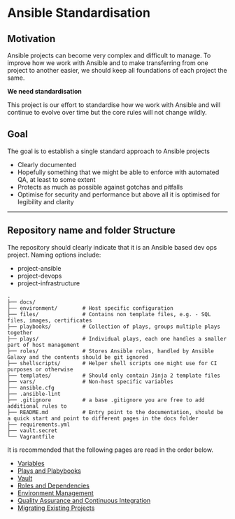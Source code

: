 # Ansible Standardisation

## Motivation

Ansible projects can become very complex and difficult to manage.
To improve how we work with Ansible and to make transferring from one project to another easier, we should keep all
foundations of each project the same.

**We need standardisation**

This project is our effort to standardise how we work with Ansible and will continue to evolve over time but the core
rules will not change wildly.

## Goal

The goal is to establish a single standard approach to Ansible projects
*   Clearly documented
*   Hopefully something that we might be able to enforce with automated QA, at least to some extent
*   Protects as much as possible against gotchas and pitfalls
*   Optimise for security and performance but above all it is optimised for legibility and clarity

---

## Repository name and folder Structure

The repository should clearly indicate that it is an Ansible based dev ops project.
Naming options include:

  * project-ansible
  * project-devops
  * project-infrastructure

```
.
├── docs/
├── environment/        # Host specific configuration
├── files/              # Contains non template files, e.g. - SQL files, images, certificates
├── playbooks/          # Collection of plays, groups multiple plays together
├── plays/              # Individual plays, each one handles a smaller part of host management
├── roles/              # Stores Ansible roles, handled by Ansible Galaxy and the contents should be git ignored
├── shellscripts/       # Helper shell scripts one might use for CI purposes or otherwise
├── templates/          # Should only contain Jinja 2 template files
├── vars/               # Non-host specific variables
├── ansible.cfg
├── .ansible-lint
├── .gitignore          # a base .gitignore you are free to add additional rules to
├── README.md           # Entry point to the documentation, should be a quick start and point to different pages in the docs folder
├── requirements.yml
├── vault.secret
└── Vagrantfile
```

It is recommended that the following pages are read in the order below.

* [Variables](./Standards/Variables.md)
* [Plays and Plabybooks](./Standards/Plays.md)
* [Vault](./Standards/Vault.md)
* [Roles and Dependencies](./Standards/Roles.md)
* [Environment Management](./Standards/Environment.md)
* [Quality Assurance and Continuous Integration](./Standards/QA-CI.md)
* [Migrating Existing Projects](./Standards/Migration.md)
